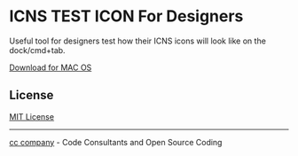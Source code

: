 # ICNS TEST ICON For Designers

Useful tool for designers test how their ICNS icons will look like on the dock/cmd+tab.

[Download for MAC OS](https://github.com/djalmaaraujo/icns-test-icon/releases/download/v1.0-beta/ICNSTestIcon.zip)

## License
[MIT License](http://djalmaaraujo.mit-license.org)

---------------------------
[cc company](http://nossomos.cc) - Code Consultants and Open Source Coding
